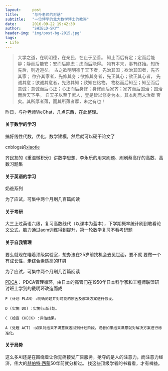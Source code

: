 ```yaml
---
layout:     post
title:      "与孙老师的对话"
subtitle:   "一位博学的北大数学博士的教诲"
date:       2016-09-22 19:42:30
author:     "SHIELD-SKY"
header-img: "img/post-bg-2015.jpg"
tags:
- Life
---
```


>大学之道，在明明德，在亲民，在止于至善。 知止而后有定；定而后能静；静而后能安；安而后能虑；虑而后能得。 物有本末，事有终始。知所先后，则近道矣。 古之欲明明德于天下者，先治其国；欲治其国者，先齐其家； 欲齐其家者，先修其身；欲修其身者，先正其心；欲正其心者， 先诚其意；欲诚其意者，先致其知；致知在格物。 物格而后知至；知至而后意诚；意诚而后心正；心正而后身修；身修而后家齐；家齐而后国治；国治而后天下平。 自天子以至于庶人，壹是皆以修身为本。其本乱而末治者 否矣。其所厚者薄，而其所薄者厚，未之有也！

昨日，与孙老师WeChat，几点东西，在此整理。

#### 关于数学的学习

搞好线性代数，优化，数学建模，然后就可以硬干论文了

cnblogs的[xiaotie](http://www.cnblogs.com/xiaotie/archive/2010/04/23/1718997.html)

齐民友的《重温微积分》讲数学思想、李永乐的用来刷题、刷刷蔡高厅的高数、高数习题集

#### 关于英语的学习

奶爸系列

为了应试，可集中两个月刷几百篇阅读

#### 关于考研

大三上过英语六级，复习高数线代（以课本为蓝本），下学期概率统计刷到敢看论文公式，脑力通过acm训练得到提升，第一轮数学复习不看考研题

#### 关于自我管理

要么就现在瞄着顶级实验室，想办法在25岁前找机会去见世面，要不就 要做一个有成长性，走综合素质高的IT男

为了应试，可集中两个月刷几百篇阅读

[PDCA](http://wiki.mbalib.com/wiki/PDCA)：
    PDCA管理循环，由日本的高管们在1950年日本科学家和工程师联盟研讨班上学到的戴明环改造而成  
    
    P (计划 PLAN) :明确问题并对可能的原因及解决方案进行假设。
    
	D (实施 DO) :实施行动计划。

	C (检查 CHECK) :评估结果。

	A (处理 ACT) :如果对结果不满意就返回到计划阶段，或者如果结果满意就对解决方案进行标准化。
	



#### 关于局势

这么多AI还是在围绕着让你无痛接受广告服务，抢夺的是人的注意力，而注意力经济，伟大的[赫伯特·西蒙](http://baike.baidu.com/link?url=PtOwF5gjv1b97tVFtIu4tpr_kcH0_hYZH8_0qGD_MvyZUVksADFeZZlMxldzm55wG0l2wZDsnhq-JP-8GHODyq)50年前就分析过。 找这些顶级学者的书看看，才有裨益。


